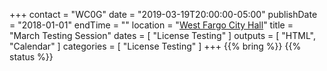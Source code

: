 +++
contact = "WC0G"
date = "2019-03-19T20:00:00-05:00"
publishDate = "2018-01-01"
endTime = ""
location = "[West Fargo City Hall](/places/west-fargo-city-hall/)"
title = "March Testing Session"
dates = [ "License Testing" ]
outputs = [ "HTML", "Calendar" ]
categories = [ "License Testing" ]
+++
{{% bring %}}
{{% status %}}

